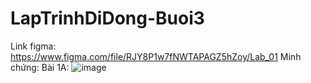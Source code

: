 # LapTrinhDiDong-Buoi3
Link figma: https://www.figma.com/file/RJY8P1w7fNWTAPAGZ5hZoy/Lab_01
Minh chứng:
Bài 1A:
![image](https://user-images.githubusercontent.com/81177274/190556349-fe08f316-ad0c-43d7-b835-ed5adcb42431.png)
